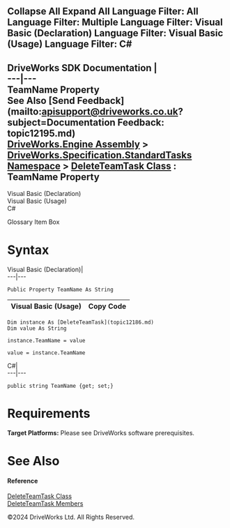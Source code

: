        

 Collapse All Expand All  Language Filter: All  Language Filter: Multiple  Language Filter: Visual Basic (Declaration) Language Filter: Visual Basic (Usage) Language Filter: C#  
---  
DriveWorks SDK Documentation  |   
---|---  
TeamName Property   
See Also [Send Feedback](mailto:apisupport@driveworks.co.uk?subject=Documentation Feedback: topic12195.md)  
[DriveWorks.Engine Assembly](topic2156.md) > [DriveWorks.Specification.StandardTasks Namespace](topic11896.md) > [DeleteTeamTask Class](topic12186.md) : TeamName Property  
---  
  
Visual Basic (Declaration)    
Visual Basic (Usage)    
C# 

Glossary Item Box

# Syntax

Visual Basic (Declaration)|   
---|---  
      
    
    Public Property TeamName As String  
  
Visual Basic (Usage)| Copy Code  
---|---  
      
    
    Dim instance As [DeleteTeamTask](topic12186.md)
    Dim value As String
     
    instance.TeamName = value
     
    value = instance.TeamName  
  
C#|   
---|---  
      
    
    public string TeamName {get; set;}  
  
# Requirements

**Target Platforms:** Please see DriveWorks software prerequisites.

# See Also

#### Reference

[DeleteTeamTask Class](topic12186.md)   
[DeleteTeamTask Members](topic12187.md)

©2024 DriveWorks Ltd. All Rights Reserved.
